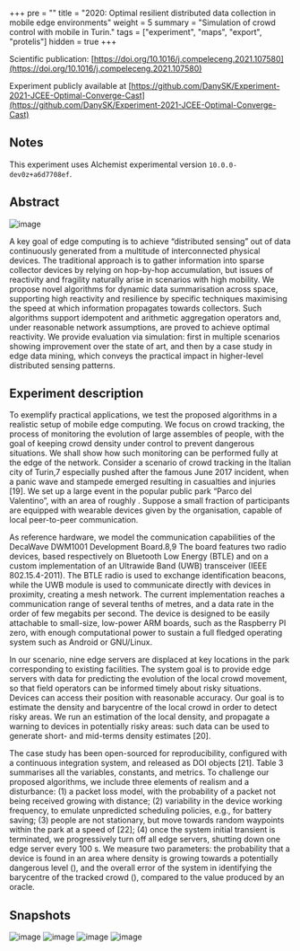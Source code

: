 +++
pre = ""
title = "2020: Optimal resilient distributed data collection in mobile edge environments"
weight = 5
summary = "Simulation of crowd control with mobile in Turin."
tags = ["experiment", "maps", "export", "protelis"]
hidden = true
+++

Scientific publication: [https://doi.org/10.1016/j.compeleceng.2021.107580](https://doi.org/10.1016/j.compeleceng.2021.107580)

Experiment publicly available at [https://github.com/DanySK/Experiment-2021-JCEE-Optimal-Converge-Cast](https://github.com/DanySK/Experiment-2021-JCEE-Optimal-Converge-Cast)

## Notes

This experiment uses Alchemist experimental version `10.0.0-dev0z+a6d7708ef`.

## Abstract

![image](https://user-images.githubusercontent.com/1991673/149819171-301506bf-682a-40c9-a535-2bf7ed93e8a6.png)

A key goal of edge computing is to achieve “distributed sensing” out of data continuously generated from a multitude of interconnected physical devices.
The traditional approach is to gather information into sparse collector devices by relying on hop-by-hop accumulation, but issues of reactivity and fragility naturally arise in scenarios with high mobility.
We propose novel algorithms for dynamic data summarisation across space, supporting high reactivity and resilience by specific techniques maximising the speed at which information propagates towards collectors.
Such algorithms support idempotent and arithmetic aggregation operators and, under reasonable network assumptions, are proved to achieve optimal reactivity.
We provide evaluation via simulation: first in multiple scenarios showing improvement over the state of art, and then by a case study in edge data mining, which conveys the practical impact in higher-level distributed sensing patterns.

## Experiment description

To exemplify practical applications, we test the proposed algorithms in a realistic setup of mobile edge computing.
We focus on crowd tracking, the process of monitoring the evolution of large assembles of people, with the goal of keeping crowd density under control to prevent dangerous situations.
We shall show how such monitoring can be performed fully at the edge of the network. Consider a scenario of crowd tracking in the Italian city of Turin,7 especially pushed after the famous June 2017 incident, when a panic wave and stampede emerged resulting in casualties and injuries [19]. We set up a large event in the popular public park “Parco del Valentino”, with an area of roughly . Suppose a small fraction of participants are equipped with wearable devices given by the organisation, capable of local peer-to-peer communication.

As reference hardware, we model the communication capabilities of the DecaWave DWM1001 Development Board.8,9 The board features two radio devices, based respectively on Bluetooth Low Energy (BTLE) and on a custom implementation of an Ultrawide Band (UWB) transceiver (IEEE 802.15.4-2011). The BTLE radio is used to exchange identification beacons, while the UWB module is used to communicate directly with devices in proximity, creating a mesh network. The current implementation reaches a communication range of several tenths of metres, and a data rate in the order of few megabits per second. The device is designed to be easily attachable to small-size, low-power ARM boards, such as the Raspberry PI zero, with enough computational power to sustain a full fledged operating system such as Android or GNU/Linux.

In our scenario, nine edge servers are displaced at key locations in the park corresponding to existing facilities. The system goal is to provide edge servers with data for predicting the evolution of the local crowd movement, so that field operators can be informed timely about risky situations. Devices can access their position with reasonable accuracy. Our goal is to estimate the density and barycentre of the local crowd in order to detect risky areas. We run an estimation of the local density, and propagate a warning to devices in potentially risky areas: such data can be used to generate short- and mid-terms density estimates [20].

The case study has been open-sourced for reproducibility, configured with a continuous integration system, and released as DOI objects [21]. Table 3 summarises all the variables, constants, and metrics. To challenge our proposed algorithms, we include three elements of realism and a disturbance: (1) a packet loss model, with the probability of a packet not being received growing with distance;  (2) variability in the device working frequency, to emulate unpredicted scheduling policies, e.g., for battery saving;  (3) people are not stationary, but move towards random waypoints within the park at a speed of  [22];  (4) once the system initial transient is terminated, we progressively turn off all edge servers, shutting down one edge server every 100 s. We measure two parameters: the probability that a device is found in an area where density is growing towards a potentially dangerous level (), and the overall error of the system in identifying the barycentre of the tracked crowd (), compared to the value produced by an oracle.

## Snapshots

![image](valentino1.png)
![image](valentino2.png)
![image](valentino3.png)
![image](valentino4.png)
